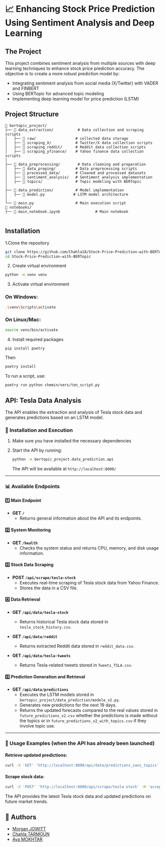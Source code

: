 # 📈 Enhancing Stock Price Prediction Using Sentiment Analysis and Deep Learning

## The Project
This project combines sentiment analysis from multiple sources with deep learning techniques to enhance stock price prediction accuracy. The objective is to create a more robust prediction model by:

* Integrating sentiment analysis from social media (X/Twitter) with VADER and FINBERT
* Using BERTopic for advanced topic modeling 
* Implementing deep learning model for price prediction (LSTM)


## Project Structure

```text
📁 bertopic_project/
├── 📁 data_extraction/           # Data collection and scraping scripts
│   ├── 📁 raw/                  # collected data storage
│   ├── 📁 scraping_X/           # Twitter/X data collection scripts
│   ├── 📁 scraping_reddit/      # Reddit data collection scripts
│   ├── 📁 scraping_yfinance/    # Yahoo finance data collection scripts
│
├── 📁 data_preprocessing/        # Data cleaning and preparation
│   ├── 📁 data_preping/         # Data preprocessing scripts
│   ├── 📁 processed_data/       # Cleaned and processed datasets
│   ├── 📁 sentiment_analysis/   # Sentiment analysis implementation 
│   ├── 📁 topics/               # Topic modeling with BERTopic
│
├── 📁 data_prediction/          # Model implementation
│   ├── 📄 model.py             # LSTM model architecture
│
└── 📄 main.py                   # Main execution script
📁 notebooks/
├── 📄 main_notebook.ipynb                # Main notebook


```

## Installation
 1.Clone the repository

```bash
git clone https://github.com/Chahla18/Stock-Price-Prediction-with-BERTopic.git
cd Stock-Price-Prediction-with-BERTopic
```
2. Create virtual environment
```bash
python -m venv venv
```
3. Activate virtual environment

### On Windows:
```bash
.\venv\Scripts\activate
```
### On Linux/Mac:
```bash
source venv/bin/activate
```
4. Install required packages
```bash
pip install poetry 
```
Then
```bash
poetry install
```
To run a script, use:

```bash
poetry run python chemin/vers/ton_script.py
```

## API: Tesla Data Analysis

The API enables the extraction and analysis of Tesla stock data and generates predictions based on an LSTM model.

### 📌 Installation and Execution

1. Make sure you have installed the necessary dependencies

2. Start the API by running:  
   ```bash
   python -m bertopic_project.data_prediction.api
   ```
   The API will be available at `http://localhost:8000/`

---

### 📊 Available Endpoints

#### **1️⃣ Main Endpoint**
- **GET `/`**  
  - Returns general information about the API and its endpoints.

#### **2️⃣ System Monitoring**
- **GET `/health`**  
  - Checks the system status and returns CPU, memory, and disk usage information.

#### **3️⃣ Stock Data Scraping**
- **POST `/api/scrape/tesla-stock`**  
  - Executes real-time scraping of Tesla stock data from Yahoo Finance.  
  - Stores the data in a CSV file.

#### **4️⃣ Data Retrieval**
- **GET `/api/data/tesla-stock`**  
  - Returns historical Tesla stock data stored in `tesla_stock_history.csv`.

- **GET `/api/data/reddit`**  
  - Returns extracted Reddit data stored in `reddit_data.csv`.

- **GET `/api/data/tesla-tweets`**  
  - Returns Tesla-related tweets stored in `Tweets_TSLA.csv`.

#### **5️⃣ Prediction Generation and Retrieval**
- **GET `/api/data/predictions`**  
  - Executes the LSTM models stored in `bertopic_project/data_prediction/modele_v2.py`.  
  - Generates new predictions for the next 19 days.  
  - Returns the updated forecasts compared to the real values stored in `future_predictions_v2.csv` whether the predictions is made without the topics or in `future_predictions_v2_with_topics.csv` if they involve topic use.

---

### 🚀 Usage Examples (when the API has already been launched)

#### Retrieve updated predictions:
```bash
curl -X 'GET' 'http://localhost:8000/api/data/predictions_sans_topics' -H 'accept: application/json'
```

#### Scrape stock data:
```bash
curl -X 'POST' 'http://localhost:8000/api/scrape/tesla-stock' -H 'accept: application/json'
```

The API provides the latest Tesla stock data and updated predictions on future market trends.


## 👥 Authors
- [Morgan JOWITT](https://github.com/morganjowitt)
- [Chahla TARMOUN](https://github.com/Chahla18)
- [Aya MOKHTAR](https://github.com/ayamokhtar)
